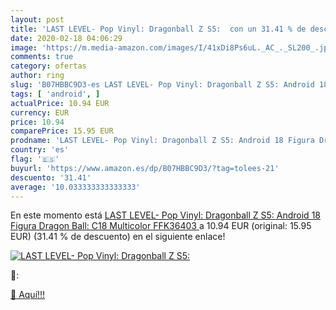 ```yaml
---
layout: post
title: 'LAST LEVEL- Pop Vinyl: Dragonball Z S5:  con un 31.41 % de descuento'
date: 2020-02-18 04:06:29
image: 'https://m.media-amazon.com/images/I/41xDi8Ps6uL._AC_._SL200_.jpg'
comments: true
category: ofertas
author: ring
slug: 'B07HBBC9D3-es LAST LEVEL- Pop Vinyl: Dragonball Z S5: Android 18 Figura...'
tags: [ 'android', ]
actualPrice: 10.94 EUR
currency: EUR
price: 10.94
comparePrice: 15.95 EUR
prodname: 'LAST LEVEL- Pop Vinyl: Dragonball Z S5: Android 18 Figura Dragon Ball: C18  Multicolor  FFK36403 '
country: 'es'
flag: '🇪🇸'
buyurl: 'https://www.amazon.es/dp/B07HBBC9D3/?tag=tolees-21'
descuento: '31.41'
average: '10.033333333333333'
---
```


En este momento está [LAST LEVEL- Pop Vinyl: Dragonball Z S5: Android 18 Figura Dragon Ball: C18  Multicolor  FFK36403 ](https://www.amazon.es/dp/B07HBBC9D3/?tag=tolees-21) a 10.94 EUR (original: 15.95 EUR) (31.41 %  de descuento) en el siguiente enlace!

[![LAST LEVEL- Pop Vinyl: Dragonball Z S5: ](https://m.media-amazon.com/images/I/41xDi8Ps6uL._AC_._SL200_.jpg)](https://www.amazon.es/dp/B07HBBC9D3/?tag=tolees-21)

🔎:


[🛒 Aquí!!!](https://www.amazon.es/dp/B07HBBC9D3/?tag=tolees-21)
